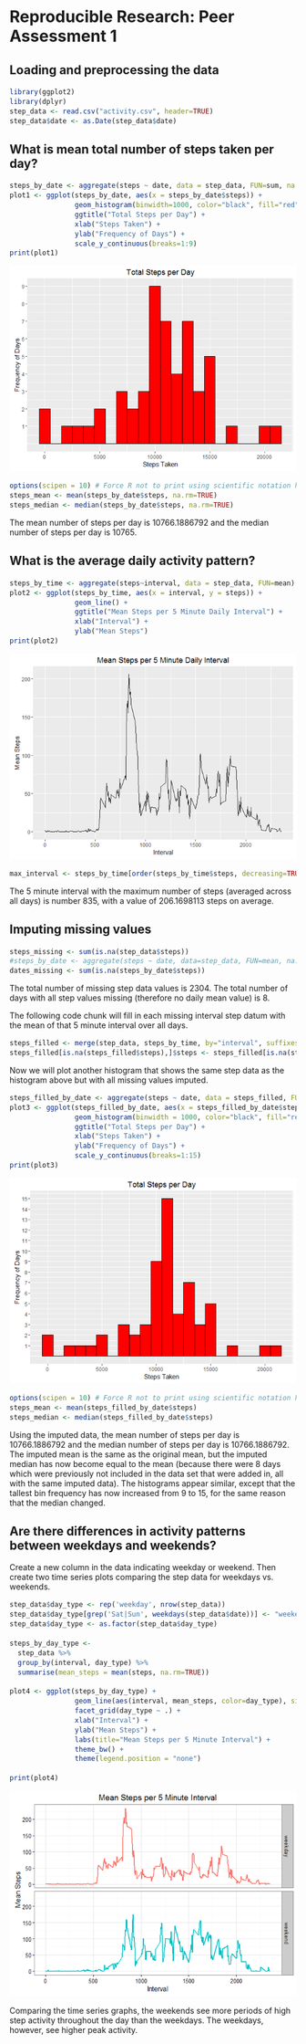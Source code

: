 # Reproducible Research: Peer Assessment 1


## Loading and preprocessing the data

```r
library(ggplot2)
library(dplyr)
step_data <- read.csv("activity.csv", header=TRUE)
step_data$date <- as.Date(step_data$date)
```

## What is mean total number of steps taken per day?

```r
steps_by_date <- aggregate(steps ~ date, data = step_data, FUN=sum, na.action=na.pass)
plot1 <- ggplot(steps_by_date, aes(x = steps_by_date$steps)) +
                geom_histogram(binwidth=1000, color="black", fill="red") +
                ggtitle("Total Steps per Day") +
                xlab("Steps Taken") +
                ylab("Frequency of Days") +
                scale_y_continuous(breaks=1:9)
print(plot1)
```

![](PA1_template_files/figure-html/unnamed-chunk-2-1.png)<!-- -->

```r
options(scipen = 10) # Force R not to print using scientific notation here
steps_mean <- mean(steps_by_date$steps, na.rm=TRUE)
steps_median <- median(steps_by_date$steps, na.rm=TRUE)
```
The mean number of steps per day is 10766.1886792 and the median number of steps per day is 10765.

## What is the average daily activity pattern?

```r
steps_by_time <- aggregate(steps~interval, data = step_data, FUN=mean)
plot2 <- ggplot(steps_by_time, aes(x = interval, y = steps)) +
                geom_line() +
                ggtitle("Mean Steps per 5 Minute Daily Interval") +
                xlab("Interval") +
                ylab("Mean Steps")
print(plot2)
```

![](PA1_template_files/figure-html/unnamed-chunk-3-1.png)<!-- -->

```r
max_interval <- steps_by_time[order(steps_by_time$steps, decreasing=TRUE, na.last=TRUE)[1],]
```
The 5 minute interval with the maximum number of steps (averaged across all days) is number 835, with a value of 206.1698113 steps on average.

## Imputing missing values

```r
steps_missing <- sum(is.na(step_data$steps))
#steps_by_date <- aggregate(steps ~ date, data=step_data, FUN=mean, na.rm=TRUE)
dates_missing <- sum(is.na(steps_by_date$steps))
```
The total number of missing step data values is 2304. The total number of days with all step values missing (therefore no daily mean value) is 8.

The following code chunk will fill in each missing interval step datum with the mean of that 5 minute interval over all days.

```r
steps_filled <- merge(step_data, steps_by_time, by="interval", suffixes = c("", "_interval_mean"))
steps_filled[is.na(steps_filled$steps),]$steps <- steps_filled[is.na(steps_filled$steps),]$steps_interval_mean
```
Now we will plot another histogram that shows the same step data as the histogram above but with all missing values imputed.

```r
steps_filled_by_date <- aggregate(steps ~ date, data = steps_filled, FUN=sum)
plot3 <- ggplot(steps_filled_by_date, aes(x = steps_filled_by_date$steps)) +
                geom_histogram(binwidth = 1000, color="black", fill="red") +
                ggtitle("Total Steps per Day") +
                xlab("Steps Taken") +
                ylab("Frequency of Days") +
                scale_y_continuous(breaks=1:15)
print(plot3)
```

![](PA1_template_files/figure-html/unnamed-chunk-6-1.png)<!-- -->

```r
options(scipen = 10) # Force R not to print using scientific notation here
steps_mean <- mean(steps_filled_by_date$steps)
steps_median <- median(steps_filled_by_date$steps)
```
Using the imputed data, the mean number of steps per day is 10766.1886792 and the median number of steps per day is 10766.1886792. The imputed mean is the same as the original mean, but the imputed median has now become equal to the mean (because there were 8 days which were previously not included in the data set that were added in, all with the same imputed data). The histograms appear similar, except that the tallest bin frequency has now increased from 9 to 15, for the same reason that the median changed.

## Are there differences in activity patterns between weekdays and weekends?
Create a new column in the data indicating weekday or weekend. Then create two time series plots comparing the step data for weekdays vs. weekends.

```r
step_data$day_type <- rep('weekday', nrow(step_data))
step_data$day_type[grep('Sat|Sun', weekdays(step_data$date))] <- "weekend"
step_data$day_type <- as.factor(step_data$day_type)

steps_by_day_type <- 
  step_data %>%
  group_by(interval, day_type) %>%
  summarise(mean_steps = mean(steps, na.rm=TRUE))

plot4 <- ggplot(steps_by_day_type) +
                geom_line(aes(interval, mean_steps, color=day_type), size = 1) +
                facet_grid(day_type ~ .) +
                xlab("Interval") +
                ylab("Mean Steps") +
                labs(title="Mean Steps per 5 Minute Interval") +
                theme_bw() +
                theme(legend.position = "none")

print(plot4)
```

![](PA1_template_files/figure-html/unnamed-chunk-7-1.png)<!-- -->

Comparing the time series graphs, the weekends see more periods of high step activity throughout the day than the weekdays. The weekdays, however, see higher peak activity.
